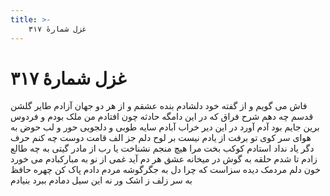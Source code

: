 ```yaml
---
title: >-
    غزل شمارهٔ ۳۱۷
---
```

# غزل شمارهٔ ۳۱۷

فاش می گویم و از گفته خود دلشادم
بنده عشقم و از هر دو جهان آزادم
طایر گلشن قدسم چه دهم شرح فراق
که در این دامگه حادثه چون افتادم
من ملک بودم و فردوس برین جایم بود
آدم آورد در این دیر خراب آبادم
سایه طوبی و دلجویی حور و لب حوض
به هوای سر کوی تو برفت از یادم
نیست بر لوح دلم جز الف قامت دوست
چه کنم حرف دگر یاد نداد استادم
کوکب بخت مرا هیچ منجم نشناخت
یا رب از مادر گیتی به چه طالع زادم
تا شدم حلقه به گوش در میخانه عشق
هر دم آید غمی از نو به مبارکبادم
می خورد خون دلم مردمک دیده سزاست
که چرا دل به جگرگوشه مردم دادم
پاک کن چهره حافظ به سر زلف ز اشک
ور نه این سیل دمادم ببرد بنیادم
